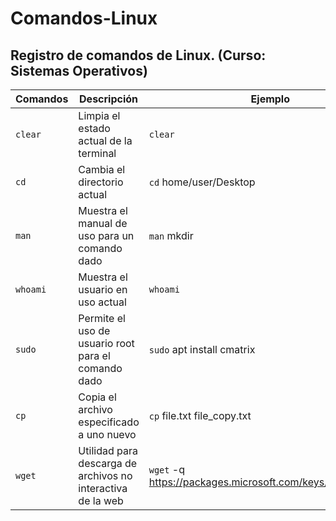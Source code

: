 # Comandos-Linux
## Registro de comandos de Linux. (Curso: Sistemas Operativos)

|Comandos|Descripción|Ejemplo|
|--------|-----------|-------|
|`clear`|Limpia el estado actual de la terminal|`clear`|
|`cd`|Cambia el directorio actual|`cd` home/user/Desktop|
|`man`|Muestra el manual de uso para un comando dado|`man` mkdir|
|`whoami`|Muestra el usuario en uso actual| `whoami`|
|`sudo`|Permite el uso de usuario root para el comando dado|`sudo` apt install cmatrix|
|`cp`| Copia el archivo especificado a uno nuevo| `cp` file.txt file_copy.txt|
|`wget`|Utilidad para descarga de archivos no interactiva de la web|`wget` -q https://packages.microsoft.com/keys/microsoft.asc|
